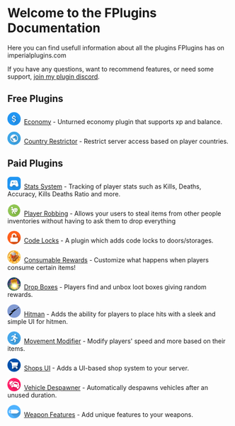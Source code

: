 # Welcome to the FPlugins Documentation

Here you can find usefull information about all the plugins FPlugins has on imperialplugins.com

If you have any questions, want to recommend features, or need some support, [join my plugin discord](https://discord.gg/bNMKHPa).

## Free Plugins

<img src="/assets/images/plugins/economy/logo.png" width="30" style="vertical-align: bottom;margin-right: 0.25em; border-radius: 50%"/> [Economy](/plugins/economy/) -
Unturned economy plugin that supports xp and balance.

<img src="/assets/images/plugins/country-restrictor/logo.png" width="30" style="vertical-align: bottom;margin-right: 0.25em; border-radius: 50%"/> [Country Restrictor](/plugins/country-restrictor/) -
Restrict server access based on player countries.

## Paid Plugins

<img src="/assets/images/plugins/stats-system/logo.png" width="30" style="vertical-align: bottom;margin-right: 0.25em;"/> [Stats System](/plugins/stats-system/) -
Tracking of player stats such as Kills, Deaths, Accuracy, Kills Deaths Ratio and more.

<img src="/assets/images/plugins/player-robbing/logo.png" width="30" style="vertical-align: bottom;margin-right: 0.25em;"/> [Player Robbing](/plugins/player-robbing/) -
Allows your users to steal items from other people inventories without having to ask them to drop everything

<img src="/assets/images/plugins/code-locks/logo.png" width="30" style="vertical-align: bottom;margin-right: 0.25em;"/> [Code Locks](/plugins/code-locks/) -
A plugin which adds code locks to doors/storages.

<img src="/assets/images/plugins/consumable-rewards/logo.png" width="30" style="vertical-align: bottom;margin-right: 0.25em;"/> [Consumable Rewards](/plugins/consumable-rewards/) -
Customize what happens when players consume certain items!

<img src="/assets/images/plugins/dropboxes/logo.png" width="30" style="vertical-align: bottom;margin-right: 0.25em;"/> [Drop Boxes](/plugins/dropboxes/) -
Players find and unbox loot boxes giving random rewards.

<img src="/assets/images/plugins/hitman/logo.png" width="30" style="vertical-align: bottom;margin-right: 0.25em;"/> [Hitman](/plugins/hitman/) -
Adds the ability for players to place hits with a sleek and simple UI for hitmen.

<img src="/assets/images/plugins/movement-modifier/logo.png" width="30" style="vertical-align: bottom;margin-right: 0.25em;"/> [Movement Modifier](/plugins/movement-modifier/) -
Modify players' speed and more based on their items.

<img src="/assets/images/plugins/shops-ui/logo.png" width="30" style="vertical-align: bottom;margin-right: 0.25em;"/> [Shops UI](/plugins/shops-ui/) -
Adds a UI-based shop system to your server.

<img src="/assets/images/plugins/vehicle-despawner/logo.png" width="30" style="vertical-align: bottom;margin-right: 0.25em;"/> [Vehicle Despawner](/plugins/vehicle-despawner/) -
Automatically despawns vehicles after an unused duration.

<img src="/assets/images/plugins/weapon-features/logo.png" width="30" style="vertical-align: bottom;margin-right: 0.25em;"/> [Weapon Features](/plugins/weapon-features/) -
Add unique features to your weapons.

